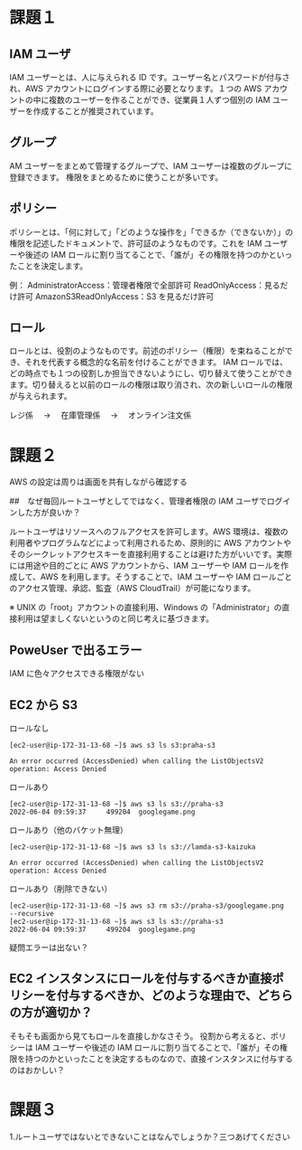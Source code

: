 # 課題１

## IAM ユーザ

IAM ユーザーとは、人に与えられる ID です。ユーザー名とパスワードが付与され、AWS アカウントにログインする際に必要となります。１つの AWS アカウントの中に複数のユーザーを作ることができ、従業員１人ずつ個別の IAM ユーザーを作成することが推奨されています。

## グループ

AM ユーザーをまとめて管理するグループで、IAM ユーザーは複数のグループに登録できます。
権限をまとめるために使うことが多いです。

## ポリシー

ポリシーとは、「何に対して」「どのような操作を」「できるか（できないか）」の権限を記述したドキュメントで、許可証のようなものです。これを IAM ユーザーや後述の IAM ロールに割り当てることで、「誰が」その権限を持つのかといったことを決定します。

例：
AdministratorAccess：管理者権限で全部許可
ReadOnlyAccess：見るだけ許可
AmazonS3ReadOnlyAccess：S3 を見るだけ許可

## ロール

ロールとは、役割のようなものです。前述のポリシー（権限）を束ねることができ、それを代表する概念的な名前を付けることができます。
IAM ロールでは、どの時点でも１つの役割しか担当できないようにし、切り替えて使うことができます。切り替えると以前のロールの権限は取り消され、次の新しいロールの権限が与えられます。

レジ係　 → 　在庫管理係　 → 　オンライン注文係

# 課題２

AWS の設定は周りは画面を共有しながら確認する

##　なぜ毎回ルートユーザとしてではなく、管理者権限の IAM ユーザでログインした方が良いか？

ルートユーザはリソースへのフルアクセスを許可します。AWS 環境は、複数の利用者やプログラムなどによって利用されるため、原則的に AWS アカウントやそのシークレットアクセスキーを直接利用することは避けた方がいいです。実際には用途や目的ごとに AWS アカウントから、IAM ユーザーや IAM ロールを作成して、AWS を利用します。そうすることで、IAM ユーザーや IAM ロールごとのアクセス管理、承認、監査（AWS CloudTrail）が可能になります。

※ UNIX の「root」アカウントの直接利用、Windows の「Administrator」の直接利用は望ましくないというのと同じ考えに基づきます。

## PoweUser で出るエラー

IAM に色々アクセスできる権限がない

## EC2 から S3

ロールなし

```
[ec2-user@ip-172-31-13-68 ~]$ aws s3 ls s3:praha-s3

An error occurred (AccessDenied) when calling the ListObjectsV2 operation: Access Denied
```

ロールあり

```
[ec2-user@ip-172-31-13-68 ~]$ aws s3 ls s3://praha-s3
2022-06-04 09:59:37     499204  googlegame.png
```

ロールあり（他のバケット無理）

```
[ec2-user@ip-172-31-13-68 ~]$ aws s3 ls s3://lamda-s3-kaizuka

An error occurred (AccessDenied) when calling the ListObjectsV2 operation: Access Denied
```

ロールあり（削除できない）

```
[ec2-user@ip-172-31-13-68 ~]$ aws s3 rm s3://praha-s3/googlegame.png  --recursive
[ec2-user@ip-172-31-13-68 ~]$ aws s3 ls s3://praha-s3
2022-06-04 09:59:37     499204  googlegame.png
```

疑問エラーは出ない？

## EC2 インスタンスにロールを付与するべきか直接ポリシーを付与するべきか、どのような理由で、どちらの方が適切か？

そもそも画面から見てもロールを直接しかなさそう。
役割から考えると、ポリシーは IAM ユーザーや後述の IAM ロールに割り当てることで、「誰が」その権限を持つのかといったことを決定するものなので、直接インスタンスに付与するのはおかしい？

# 課題３

1.ルートユーザではないとできないことはなんでしょうか？三つあげてください
